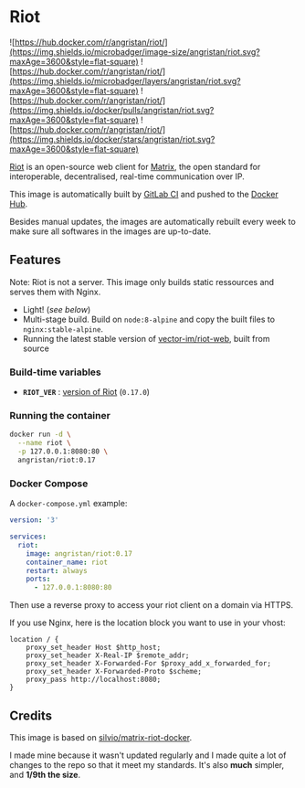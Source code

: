 # Riot

![https://hub.docker.com/r/angristan/riot/](https://img.shields.io/microbadger/image-size/angristan/riot.svg?maxAge=3600&style=flat-square) ![https://hub.docker.com/r/angristan/riot/](https://img.shields.io/microbadger/layers/angristan/riot.svg?maxAge=3600&style=flat-square) ![https://hub.docker.com/r/angristan/riot/](https://img.shields.io/docker/pulls/angristan/riot.svg?maxAge=3600&style=flat-square) ![https://hub.docker.com/r/angristan/riot/](https://img.shields.io/docker/stars/angristan/riot.svg?maxAge=3600&style=flat-square)

[Riot](https://about.riot.im/) is an open-source web client for [Matrix](https://matrix.org/), the open standard for interoperable, decentralised, real-time communication over IP.

This image is automatically built by [GitLab CI](https://gitlab.com/angristan/docker-riot/pipelines) and pushed to the [Docker Hub](https://hub.docker.com/r/angristan/riot/).

Besides manual updates, the images are automatically rebuilt every week to make sure all softwares in the images are up-to-date.

## Features

Note: Riot is not a server. This image only builds static ressources and serves them with Nginx.

- Light! (*see below*)
- Multi-stage build. Build on `node:8-alpine` and copy the built files to `nginx:stable-alpine`.
- Running the latest stable version of [vector-im/riot-web](https://github.com/vector-im/riot-web), built from source

### Build-time variables

- **`RIOT_VER`** : [version of Riot](https://github.com/vector-im/riot-web/releases) (`0.17.0`)

### Running the container

```sh
docker run -d \
  --name riot \
  -p 127.0.0.1:8080:80 \
  angristan/riot:0.17
```

### Docker Compose

A `docker-compose.yml` example:

```yml
version: '3'

services:
  riot:
    image: angristan/riot:0.17
    container_name: riot
    restart: always
    ports:
      - 127.0.0.1:8080:80
```

Then use a reverse proxy to access your riot client on a domain via HTTPS.

If you use Nginx, here is the location block you want to use in your vhost:

```nginx
location / {
    proxy_set_header Host $http_host;
    proxy_set_header X-Real-IP $remote_addr;
    proxy_set_header X-Forwarded-For $proxy_add_x_forwarded_for;
    proxy_set_header X-Forwarded-Proto $scheme;
    proxy_pass http://localhost:8080;
}
```

## Credits

This image is based on [silvio/matrix-riot-docker](https://github.com/silvio/matrix-riot-docker).

I made mine because it wasn't updated regularly and I made quite a lot of changes to the repo so that it meet my standards. It's also **much** simpler, and **1/9th the size**.

